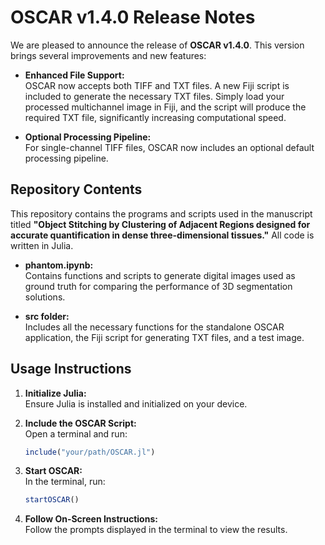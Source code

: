 # OSCAR v1.4.0 Release Notes

We are pleased to announce the release of **OSCAR v1.4.0**. This version brings several improvements and new features:

- **Enhanced File Support:**  
  OSCAR now accepts both TIFF and TXT files. A new Fiji script is included to generate the necessary TXT files. Simply load your processed multichannel image in Fiji, and the script will produce the required TXT file, significantly increasing computational speed.

- **Optional Processing Pipeline:**  
  For single-channel TIFF files, OSCAR now includes an optional default processing pipeline.

## Repository Contents

This repository contains the programs and scripts used in the manuscript titled **"Object Stitching by Clustering of Adjacent Regions designed for accurate quantification in dense three-dimensional tissues."** All code is written in Julia.

- **phantom.ipynb:**  
  Contains functions and scripts to generate digital images used as ground truth for comparing the performance of 3D segmentation solutions.

- **src folder:**  
  Includes all the necessary functions for the standalone OSCAR application, the Fiji script for generating TXT files, and a test image.

## Usage Instructions

1. **Initialize Julia:**  
   Ensure Julia is installed and initialized on your device.

2. **Include the OSCAR Script:**  
   Open a terminal and run:
   
   ```julia
   include("your/path/OSCAR.jl")
   ```

3. **Start OSCAR:**  
   In the terminal, run:

   ```julia
   startOSCAR()
   ```

4. **Follow On-Screen Instructions:**  
   Follow the prompts displayed in the terminal to view the results.
